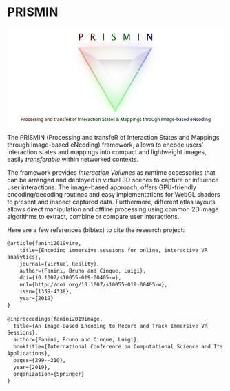 # PRISMIN

![Test Image 1](prismin-header.png)

The PRISMIN (Processing and transfeR of Interaction States and Mappings through Image-based eNcoding) framework, allows to encode users' interaction states and mappings into compact and lightweight images, easily *transferable* within networked contexts.

The framework provides *Interaction Volumes* as runtime accessories that can be arranged and deployed in virtual 3D scenes to capture or influence user interactions. The image-based approach, offers GPU-friendly encoding/decoding routines and easy implementations for WebGL shaders to present and inspect captured data. Furthermore, different atlas layouts allows direct manipulation and offline processing using common 2D image algorithms to extract, combine or compare user interactions.

Here are a few references (bibtex) to cite the research project:
```
@article{fanini2019vire,
	title={Encoding immersive sessions for online, interactive VR analytics},
	journal={Virtual Reality},
	author={Fanini, Bruno and Cinque, Luigi},
	doi={10.1007/s10055-019-00405-w},
	url={http://doi.org/10.1007/s10055-019-00405-w},
	issn={1359-4338},
	year={2019}
}

@inproceedings{fanini2019image,
  title={An Image-Based Encoding to Record and Track Immersive VR Sessions},
  author={Fanini, Bruno and Cinque, Luigi},
  booktitle={International Conference on Computational Science and Its Applications},
  pages={299--310},
  year={2019},
  organization={Springer}
}
```
